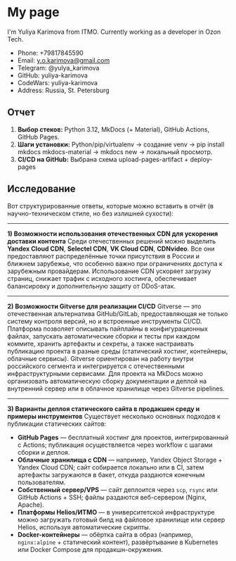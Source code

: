 # My page

I'm Yuliya Karimova from ITMO.
Сurrently working as a developer in Ozon Tech.

- Phone: +79817845590
- Email: y.o.karimova@gmail.com
- Telegram: @yulya_karimova
- GitHub: yuliya-karimova
- CodeWars: yuliya-karimova
- Address: Russia, St. Petersburg


## Отчет

1. **Выбор стеков:**
Python 3.12, MkDocs (+ Material), GitHub Actions, GitHub Pages.
2. **Шаги установки:**
Python/pip/virtualenv → создание venv → pip install mkdocs mkdocs-material → mkdocs new → локальный просмотр.
3. **CI/CD на GitHub:**
Выбрана схема upload-pages-artifact + deploy-pages

## Исследование
Вот структурированные ответы, которые можно вставить в отчёт (в научно-техническом стиле, но без излишней сухости):

---

**1) Возможности использования отечественных CDN для ускорения доставки контента**
Среди отечественных решений можно выделить **Yandex Cloud CDN**, **Selectel CDN**, **VK Cloud CDN**, **CDNvideo**. Все они предоставляют распределённые точки присутствия в России и ближнем зарубежье, что особенно важно при ограничениях доступа к зарубежным провайдерам. Использование CDN ускоряет загрузку страниц, снижает трафик с исходного хостинга, обеспечивает балансировку и дополнительную защиту от DDoS-атак.

---

**2) Возможности Gitverse для реализации CI/CD**
Gitverse — это отечественная альтернатива GitHub/GitLab, предоставляющая не только систему контроля версий, но и встроенные инструменты CI/CD. Платформа позволяет описывать пайплайны в конфигурационных файлах, запускать автоматические сборки и тесты при каждом коммите, хранить артефакты и секреты, а также настраивать публикацию проекта в разные среды (статический хостинг, контейнеры, облачные сервисы). Gitverse ориентирован на работу внутри российского сегмента и интегрируется с отечественными инфраструктурными сервисами. Для проекта на MkDocs можно организовать автоматическую сборку документации и деплой на внутренний сервер или в облачное хранилище через Gitverse pipelines.

---

**3) Варианты деплоя статического сайта в продакшен среду и примеры инструментов**
Существует несколько основных подходов к публикации статических сайтов:

* **GitHub Pages** — бесплатный хостинг для проектов, интегрированный с Actions; публикация осуществляется через workflow с шагами сборки и деплоя.
* **Облачные хранилища с CDN** — например, Yandex Object Storage + Yandex Cloud CDN; сайт собирается локально или в CI, затем артефакты загружаются в бакет, откуда раздаются конечным пользователям.
* **Собственный сервер/VPS** — сайт деплоится через `scp`, `rsync` или GitHub Actions + SSH; файлы раздаются веб-сервером (Nginx, Apache).
* **Платформы Helios/ИТМО** — в университетской инфраструктуре можно загружать готовый билд на файловое хранилище или сервер Helios, используя автоматические скрипты.
* **Docker-контейнеры** — обёртка сайта в образ (например, `nginx:alpine` + статический контент), развёртывание в Kubernetes или Docker Compose для продакшн-окружения.
